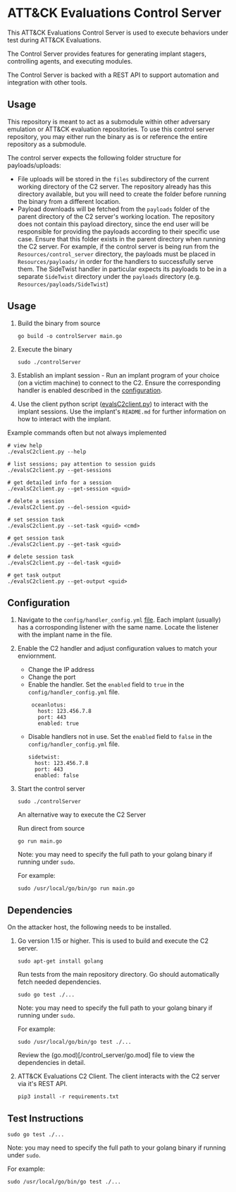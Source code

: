 # ATT&CK Evaluations Control Server

This ATT&CK Evaluations Control Server is used to execute behaviors under test during ATT&CK Evaluations.

The Control Server provides features for generating implant stagers, controlling agents, and executing modules.

The Control Server is backed with a REST API to support automation and integration with other tools.

## Usage
This repository is meant to act as a submodule within other adversary emulation or ATT&CK evaluation repositories. To use this control server repository, you may either run the binary as is or reference the entire repository as a submodule.

The control server expects the following folder structure for payloads/uploads:
- File uploads will be stored in the `files` subdirectory of the current working directory of the C2 server. The repository already has this directory available, but you will need to create the folder before running the binary from a different location.
- Payload downloads will be fetched from the `payloads` folder of the parent directory of the C2 server's working location. The repository does not contain this payload directory, since the end user will be responsible for providing the payloads according to their specific use case. Ensure that this folder exists in the parent directory when running the C2 server. For example, if the control server is being run from the `Resources/control_server` directory, the payloads must be placed in `Resources/payloads/` in order for the handlers to successfully serve them. The SideTwist handler in particular expects its payloads to be in a separate `SideTwist` directory under the `payloads` directory (e.g. `Resources/payloads/SideTwist`)

## Usage
1. Build the binary from source
    ```
    go build -o controlServer main.go
    ```
    
1. Execute the binary
    ```
    sudo ./controlServer
    ```
    
1. Establish an implant session - Run an implant program of your choice (on a victim machine) to connect to the C2. Ensure the corresponding handler is enabled described in the [configuration](##Configuration). 

1. Use the client python script ([evalsC2client.py](../control_server/evalsC2client.py)) to interact with the implant sessions. Use the implant's `README.md` for further information on how to interact with the implant. 

Example commands often but not always implemented
```
# view help
./evalsC2client.py --help

# list sessions; pay attention to session guids
./evalsC2client.py --get-sessions

# get detailed info for a session
./evalsC2client.py --get-session <guid>

# delete a session
./evalsC2client.py --del-session <guid>

# set session task
./evalsC2client.py --set-task <guid> <cmd>

# get session task
./evalsC2client.py --get-task <guid>

# delete session task
./evalsC2client.py --del-task <guid>

# get task output
./evalsC2client.py --get-output <guid>

```

## Configuration

1.  Navigate to the `config/handler_config.yml` [file](../control_server/config/handler_config.yml). Each implant (usually) has a corrosponding listener with the same name. Locate the listener with the implant name in the file. 
1.  Enable the C2 handler and adjust configuration values to match your enviornment.
     - Change the IP address
     - Change the port
     - Enable the handler. Set the `enabled` field to `true` in the `config/handler_config.yml` file.
       ```
        oceanlotus:
          host: 123.456.7.8
          port: 443
          enabled: true
       ```
    - Disable handlers not in use. Set the `enabled` field to `false` in the `config/handler_config.yml` file.
        ```
        sidetwist:
          host: 123.456.7.8
          port: 443
          enabled: false
        ```

1. Start the control server

    ```
    sudo ./controlServer
    ```
    An alternative way to execute the C2 Server
        
    Run direct from source
    ```
    go run main.go
    ```

        
    Note: you may need to specify the full path to your golang binary if running under `sudo`.
    
    For example: 
    ```
    sudo /usr/local/go/bin/go run main.go
    ```


## Dependencies

On the attacker host, the following needs to be installed. 

1. Go version 1.15 or higher. This is used to build and execute the C2 server. 

    ```
    sudo apt-get install golang
    ```
    
    Run tests from the main repository directory. Go should automatically fetch needed dependencies.
    
    ```
    sudo go test ./...
    ```
    
    Note: you may need to specify the full path to your golang binary if running under `sudo`.
    
    For example: 
    ```
    sudo /usr/local/go/bin/go test ./...
    ```

    Review the (go.mod)[/control_server/go.mod] file to view the dependencies in detail.
  
1. ATT&CK Evaluations C2 Client. The client interacts with the C2 server via it's REST API.
    ```
    pip3 install -r requirements.txt
    ```


## Test Instructions

```
sudo go test ./...
```
Note: you may need to specify the full path to your golang binary if running under `sudo`.

For example: 
```
sudo /usr/local/go/bin/go test ./...
```


